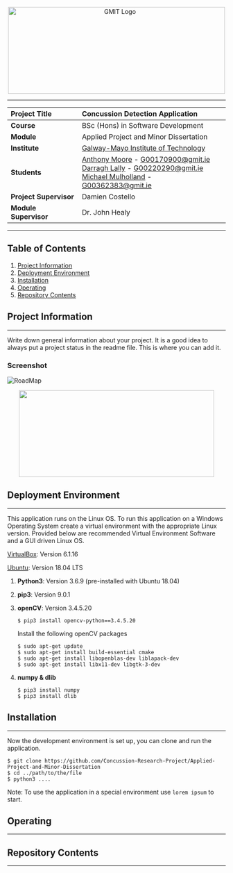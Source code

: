 
<a href="https://www.gmit.ie/" >
<p align="center"><img src="https://i.ibb.co/f1ZQSkt/logo-gmit.png"
alt="GMIT Logo" width="500" height="200"/>
</p></a>

***

| **Project Title** | Concussion Detection Application
| :------------- |:-------------|
| **Course**              | BSc (Hons) in Software Development |
| **Module**              | Applied Project and Minor Dissertation |
| **Institute**           | [Galway-Mayo Institute of Technology](https://www.gmit.ie/) |
| **Students**             | [Anthony Moore](https://github.com/AntoMoore) - G00170900@gmit.ie <br> [Darragh Lally](https://github.com/DarraghLally) - G00220290@gmit.ie <br> [Michael Mulholland](https://github.com/Michael-Mulholland) - G00362383@gmit.ie  |
| **Project Supervisor**     | Damien Costello |
| **Module Supervisor**   | Dr. John Healy |

***

## Table of Contents
1. [Project Information](#project-information)
2. [Deployment Environment](#deployment-environment)
3. [Installation](#installation)
4. [Operating](#Operating)
5. [Repository Contents](#repositiory-contents)

## Project Information
***
Write down general information about your project. It is a good idea to always put a project status in the readme file. This is where you can add it. 
### Screenshot
![RoadMap](https://github.com/DarraghLally/README_Template/blob/main/images/objectivesupdated.png?raw=true)

<p align="center">
<img src="" width="450" height="200">
</p>

## Deployment Environment 
***
This application runs on the Linux OS. To run this application on a Windows Operating System create a virtual environment with the appropriate Linux version. Provided below are recommended Virtual Environment Software and a GUI driven Linux OS.

[VirtualBox](https://www.virtualbox.org/wiki/Downloads): Version 6.1.16

[Ubuntu](https://releases.ubuntu.com/18.04/): Version 18.04 LTS 


1. **Python3**: Version 3.6.9 (pre-installed with Ubuntu 18.04)
2. **pip3**: Version 9.0.1 
3. **openCV**: Version 3.4.5.20
    ```
    $ pip3 install opencv-python==3.4.5.20
    ```

    Install the following openCV packages
    ```
    $ sudo apt-get update
    $ sudo apt-get install build-essential cmake
    $ sudo apt-get install libopenblas-dev liblapack-dev 
    $ sudo apt-get install libx11-dev libgtk-3-dev
    ```
    
4. **numpy & dlib**
    ```
    $ pip3 install numpy
    $ pip3 install dlib
    ```

## Installation
***
Now the development environment is set up, you can clone and run the application. 
```
$ git clone https://github.com/Concussion-Research-Project/Applied-Project-and-Minor-Dissertation
$ cd ../path/to/the/file
$ python3 ....
```
Note: To use the application in a special environment use ```lorem ipsum``` to start.

## Operating
***

## Repository Contents
***